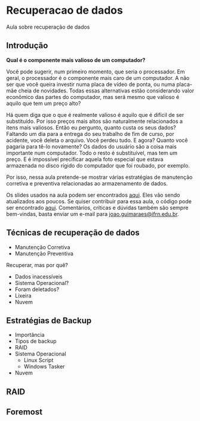 # Recuperacao de dados
Aula sobre recuperação de dados

## Introdução

**Qual é o componente mais valioso de um computador?**

Você pode sugerir, num primeiro momento, que seria o processador. Em geral, o processador é o componente mais caro de um computador. A não ser que você queira investir numa placa de vídeo de ponta, ou numa placa-mãe cheia de novidades. Todas essas alternativas estão considerando valor econômico das partes do computador, mas será mesmo que valioso é aquilo que tem um preço alto?

Há quem diga que o que é realmente valioso é aquilo que é difícil de ser substituído. Por isso preços mais altos são naturalmente relacionados a itens mais valiosos. Então eu pergunto, quanto custa os seus dados?
Faltando um dia para a entrega do seu trabalho de fim de curso, por acidente, você deleta o arquivo. Você perdeu tudo. E agora? Quanto você pagaria para tê-lo novamente? Os dados do usuário são a coisa mais importante num computador. Todo o resto é substituível, mas tem um preço. E é impossível precificar aquela foto especial que estava armazenada no disco rígido do computador que foi roubado, por exemplo.

Por isso, nessa aula pretende-se mostrar várias estratégias de manutenção corretiva e preventiva relacionadas ao armazenamento de dados.

Os slides usados na aula podem ser encontrados [aqui](https://jp-guimaraes.github.io/data_recovery). Eles vão sendo atualizados aos poucos. Se quiser contribuir para essa aula, o código pode ser encontrado [aqui](https://github.com/jp-guimaraes/data_recovery). Comentários, críticas e dúvidas também são sempre bem-vindas, basta enviar um e-mail para <joao.guimaraes@ifrn.edu.br>. 

## Técnicas de recuperação de dados

* Manutenção Corretiva
* Manutenção Preventiva

Recuperar, mas por quê?
* Dados inacessíveis
*	Sistema Operacional?
*	Foram deletados?
*	Lixeira
* Nuvem
	
## Estratégias de Backup
* Importância 
* Tipos de backup
* RAID
* Sistema Operacional
  * Linux
    Script
  * Windows
    Tasker
* Nuvem

## RAID

## Foremost
